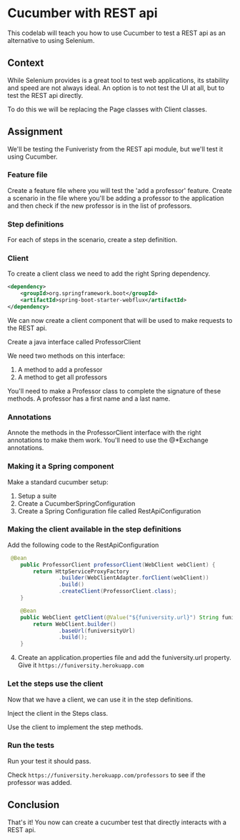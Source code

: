 # Cucumber with REST api

This codelab will teach you how to use Cucumber to test a REST api as an alternative to using Selenium.

## Context

While Selenium provides is a great tool to test web applications, its stability and speed are not always ideal.
An option is to not test the UI at all, but to test the REST api directly.

To do this we will be replacing the Page classes with Client classes.

## Assignment

We'll be testing the Funiveristy from the REST api module, but we'll test it using Cucumber.

### Feature file

Create a feature file where you will test the 'add a professor' feature.
Create a scenario in the file where you'll be adding a professor to the application and then check if the new professor is in the list of professors.

### Step definitions

For each of steps in the scenario, create a step definition.

### Client

To create a client class we need to add the right Spring dependency.

```xml
<dependency>
    <groupId>org.springframework.boot</groupId>
    <artifactId>spring-boot-starter-webflux</artifactId>
</dependency>
```

We can now create a client component that will be used to make requests to the REST api.

Create a java interface called ProfessorClient

We need two methods on this interface:
1. A method to add a professor
2. A method to get all professors

You'll need to make a Professor class to complete the signature of these methods.
A professor has a first name and a last name.

### Annotations
Annote the methods in the ProfessorClient interface with the right annotations to make them work.
You'll need to use the @*Exchange annotations.


### Making it a Spring component
Make a standard cucumber setup:
1. Setup a suite
2. Create a CucumberSpringConfiguration
3. Create a Spring Configuration file called RestApiConfiguration

### Making the client available in the step definitions
Add the following code to the RestApiConfiguration

```java
 @Bean
    public ProfessorClient professorClient(WebClient webClient) {
        return HttpServiceProxyFactory
                .builder(WebClientAdapter.forClient(webClient))
                .build()
                .createClient(ProfessorClient.class);
    }

    @Bean
    public WebClient getClient(@Value("${funiversity.url}") String funiversityUrl) {
        return WebClient.builder()
                .baseUrl(funiversityUrl)
                .build();
    }
```

4. Create an application.properties file and add the funiversity.url property. Give it `https://funiversity.herokuapp.com`


### Let the steps use the client
Now that we have a client, we can use it in the step definitions.

Inject the client in the Steps class.

Use the client to implement the step methods.

### Run the tests
Run your test it should pass.

Check `https://funiversity.herokuapp.com/professors` to see if the professor was added.


## Conclusion
That's it! You now can create a cucumber test that directly interacts with a REST api.
